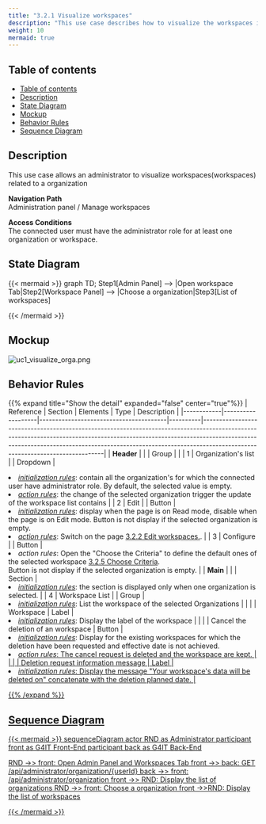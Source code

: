```yaml
---
title: "3.2.1 Visualize workspaces"
description: "This use case describes how to visualize the workspaces in the administration module"
weight: 10
mermaid: true
---
```


## Table of contents

- [Table of contents](#table-of-contents)
- [Description](#description)
- [State Diagram](#state-diagram)
- [Mockup](#mockup)
- [Behavior Rules](#behavior-rules)
- [Sequence Diagram](#sequence-diagram)

## Description

This use case allows an administrator to visualize workspaces(workspaces) related to a organization

**Navigation Path**  
Administration panel / Manage workspaces

**Access Conditions**  
The connected user must have the administrator role for at least one organization or workspace.

## State Diagram

{{< mermaid >}}
graph TD;
Step1[Admin Panel] --> |Open workspace Tab|Step2[Workspace Panel] --> |Choose a organization|Step3[List of workspaces]

{{< /mermaid >}}

## Mockup

![uc1_visualize_orga.png](../images/uc1_visualize_orga.png)

## Behavior Rules

{{% expand title="Show the detail" expanded="false" center="true"%}}
| Reference  | Section           | Elements                               | Type     | Description                                                                                                                                                                                                                                                                             |
|------------|-------------------|----------------------------------------|----------|-----------------------------------------------------------------------------------------------------------------------------------------------------------------------------------------------------------------------------------------------------------------------------------------|
| **Header** |                   |                                        | Group    |                                                                                                                                                                                                                                                                                         |
| 1          | Organization's list |                                        | Dropdown | <li><u>*initialization rules*</u>: contain all the organization's for which the connected user have administrator role. By default, the selected value is empty.<br><li><u>*action rules*</u>: the change of the selected organization trigger the update of the workspace list contains |
| 2          | Edit              |                                        | Button   | <li><u>*initialization rules*</u>: display when the page is on Read mode, disable when the page is on Edit mode. Button is not display if the selected organization is empty.<br><li><u>*action rules*</u>: Switch on the page [3.2.2 Edit workspaces.](uc2_edit_workspaces.md).    |
| 3          | Configure         |                                        | Button   | <li>*action rules*: Open the "Choose the Criteria" to define the default ones of the selected workspace [3.2.5 Choose Criteria](uc5_choose_criteria.md). <br>Button is not display if the selected organization is empty.                                                              |
| **Main**   |                   |                                        | Section  | <li><u>*initialization rules*</u>: the section is displayed only when one organization is selected.                                                                                                                                                                                       |
| 4          | Workspace List |                                        | Group    | <li><u>*initialization rules*</u>: List the workspace of the selected Organizations                                                                                                                                                                                                    |
|            |                   | Workspace                           | Label    | <li><u>*initialization rules*</u>: Display the label of the workspace                                                                                                                                                                                                                |
|            |                   | Cancel the deletion of an workspace | Button   | <li><u>*initialization rules*</u>: Display for the existing workspaces for which the deletion have been requested and effective date is not achieved.<br><li><u>*action rules*<u/>: The cancel request is deleted and the workspace are kept.                                     |
|            |                   | Deletion request information message   | Label    | <li><u>*initialization rules*</u>: Display the message "Your workspace's data will be deleted on" concatenate with the deletion planned date.                                                                                                                                        |

{{% /expand %}}

## Sequence Diagram

{{< mermaid >}}
sequenceDiagram
actor RND as Administrator
participant front as G4IT Front-End
participant back as G4IT Back-End

RND ->> front: Open Admin Panel and Workspaces Tab
front ->> back: GET /api/administrator/organization/{userId}
back ->> front: /api/administrator/organization
front ->> RND: Display the list of organizations
RND ->> front: Choose a organization
front ->>RND: Display the list of workspaces

{{< /mermaid >}}

